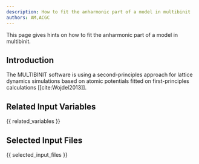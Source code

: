 ```yaml
---
description: How to fit the anharmonic part of a model in multibinit
authors: AM,ACGC
---
```


This page gives hints on how to fit the anharmonic part of a model in multibinit.

## Introduction

The MULTIBINIT software is using a second-principles approach for lattice dynamics simulations based on atomic potentials fitted on first-principles calculations [[cite:Wojdel2013]].
    
## Related Input Variables

{{ related_variables }}

## Selected Input Files

{{ selected_input_files }}

